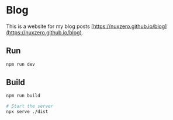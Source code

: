 # Blog

This is a website for my blog posts [https://nuxzero.github.io/blog](https://nuxzero.github.io/blog).

## Run

```bash
npm run dev
```

## Build

```bash
npm run build

# Start the server
npx serve ./dist
```
